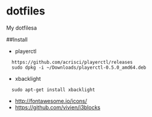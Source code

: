 # dotfiles
My dotfilesa


##Install
* playerctl
```
  https://github.com/acrisci/playerctl/releases
  sudo dpkg -i ~/Downloads/playerctl-0.5.0_amd64.deb 
```
* xbacklight
```
  sudo apt-get install xbacklight
```

* http://fontawesome.io/icons/
* https://github.com/vivien/i3blocks


